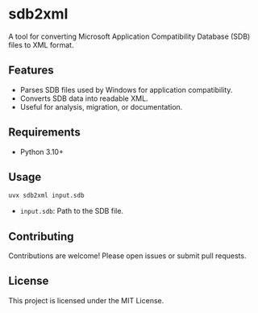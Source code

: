 # sdb2xml

A tool for converting Microsoft Application Compatibility Database (SDB) files to XML format.

## Features

- Parses SDB files used by Windows for application compatibility.
- Converts SDB data into readable XML.
- Useful for analysis, migration, or documentation.

## Requirements

- Python 3.10+

## Usage

```bash
uvx sdb2xml input.sdb
```

- `input.sdb`: Path to the SDB file.

## Contributing

Contributions are welcome! Please open issues or submit pull requests.

## License

This project is licensed under the MIT License.
